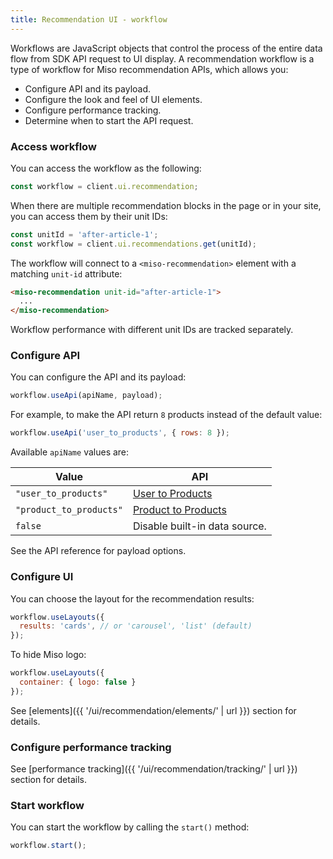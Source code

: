 ```yaml
---
title: Recommendation UI - workflow
---
```


Workflows are JavaScript objects that control the process of the entire data flow from SDK API request to UI display. A recommendation workflow is a type of workflow for Miso recommendation APIs, which allows you:

* Configure API and its payload.
* Configure the look and feel of UI elements.
* Configure performance tracking.
* Determine when to start the API request.

### Access workflow

You can access the workflow as the following:

```js
const workflow = client.ui.recommendation;
```

When there are multiple recommendation blocks in the page or in your site, you can access them by their unit IDs:

```js
const unitId = 'after-article-1';
const workflow = client.ui.recommendations.get(unitId);
```

The workflow will connect to a `<miso-recommendation>` element with a matching `unit-id` attribute:

```html
<miso-recommendation unit-id="after-article-1">
  ...
</miso-recommendation>
```

Workflow performance with different unit IDs are tracked separately.

### Configure API

You can configure the API and its payload:

```js
workflow.useApi(apiName, payload);
```

For example, to make the API return `8` products instead of the default value:

```js
workflow.useApi('user_to_products', { rows: 8 });
```

Available `apiName` values are:

<table class="table">
  <thead>
    <tr>
      <th scope="col">Value</th>
      <th scope="col">API</th>
    </tr>
  </thead>
  <tbody>
    <tr>
      <td><code>"user_to_products"</code></td>
      <td>
        <a href="{{ '/sdk/recommendation/user_to_products/' | url }}">User to Products</a>
      </td>
    </tr>
    <tr>
      <td><code>"product_to_products"</code></td>
      <td>
        <a href="{{ '/sdk/recommendation/product_to_products/' | url }}">Product to Products</a>
      </td>
    </tr>
    <tr>
      <td><code>false</code></td>
      <td>
        Disable built-in data source.
      </td>
    </tr>
  </tbody>
</table>

See the API reference for payload options.

### Configure UI

You can choose the layout for the recommendation results:

```js
workflow.useLayouts({
  results: 'cards', // or 'carousel', 'list' (default)
});
```

To hide Miso logo:

```js
workflow.useLayouts({
  container: { logo: false }
});
```

See [elements]({{ '/ui/recommendation/elements/' | url }}) section for details.

### Configure performance tracking

See [performance tracking]({{ '/ui/recommendation/tracking/' | url }}) section for details.

### Start workflow

You can start the workflow by calling the `start()` method:

```js
workflow.start();
```
